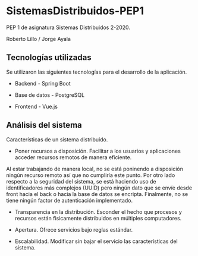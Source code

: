 # SistemasDistribuidos-PEP1
PEP 1 de asignatura Sistemas Distribuidos 2-2020.

Roberto Lillo / Jorge Ayala

## Tecnologías utilizadas

Se utilizaron las siguientes tecnologías para el desarrollo de la aplicación.

- Backend - Spring Boot

- Base de datos - PostgreSQL

- Frontend - Vue.js

## Análisis del sistema

Características de un sistema distribuido.

- Poner recursos a disposición.
Facilitar a los usuarios y aplicaciones acceder recursos remotos de manera eficiente.

Al estar trabajando de manera local, no se está poninendo a disposición ningún recurso remoto así que no cumpliría este punto. Por otro lado respecto a la seguridad del sistema, se está haciendo uso de identificadores más complejos (UUID) pero ningún dato que se envíe desde front hacia el back o hacia la base de datos se encripta. Finalmente, no se tiene ningún factor de autenticación implementado.

- Transparencia en la distribución.
 Esconder el hecho que procesos y recursos están fisicamente distribuidos en múltiples computadores.
 

- Apertura.
Ofrece servicios bajo reglas estándar.


- Escalabilidad.
Modificar sin bajar el servicio las características del sistema.


